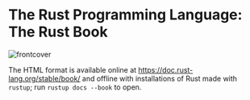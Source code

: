 # The Rust Programming Language: The Rust Book

![frontcover](https://images-na.ssl-images-amazon.com/images/I/517kqWXEdCL._SX376_BO1,204,203,200_.jpg)

The HTML format is available online at https://doc.rust-lang.org/stable/book/ and offline with
installations of Rust made with `rustup`; run `rustup docs --book` to open.

